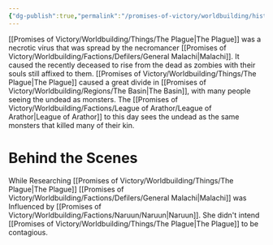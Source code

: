 ```yaml
---
{"dg-publish":true,"permalink":"/promises-of-victory/worldbuilding/historic-events/war/the-plague-spreads/","title":"The Plague spreads","noteIcon":"History","created":"2023-01-25T02:26:52.902+01:00","updated":"2023-03-30T12:51:00.684+02:00"}
---
```


[[Promises of Victory/Worldbuilding/Things/The Plague\|The Plague]] was a necrotic virus that was spread by the necromancer [[Promises of Victory/Worldbuilding/Factions/Defilers/General Malachi\|Malachi]]. It caused the recently deceased to rise from the dead as zombies with their souls still affixed to them. [[Promises of Victory/Worldbuilding/Things/The Plague\|The Plague]] caused a great divide in [[Promises of Victory/Worldbuilding/Regions/The Basin\|The Basin]], with many people seeing the undead as monsters. The [[Promises of Victory/Worldbuilding/Factions/League of Arathor/League of Arathor\|League of Arathor]] to this day sees the undead as the same monsters that killed many of their kin.
# Behind the Scenes
While Researching [[Promises of Victory/Worldbuilding/Things/The Plague\|The Plague]] [[Promises of Victory/Worldbuilding/Factions/Defilers/General Malachi\|Malachi]] was Influenced by [[Promises of Victory/Worldbuilding/Factions/Naruun/Naruun\|Naruun]]. She didn't intend [[Promises of Victory/Worldbuilding/Things/The Plague\|The Plague]] to be contagious.

